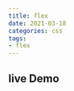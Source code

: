 ```yaml
---
title: flex
date: 2021-03-18
categories: css
tags:
- flex
---
```

<!-- more -->

## live Demo

<flex />